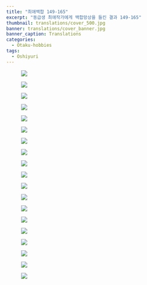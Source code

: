 ```yaml
---
title: "최애백합 149-165"
excerpt: "동급생 최애작가에게 백합망상을 들킨 결과 149-165"
thumbnail: translations/cover_500.jpg
banner: translations/cover_banner.jpg
banner_caption: Translations
categories:
  - Otaku-hobbies
tags:
  - Oshiyuri
---
```


<figure class="align-center">
  <a href="{{ site.url }}{{ site.baseurl }}/assets/images/translations/00054.png">
  <img src="{{ site.url }}{{ site.baseurl }}/assets/images/translations/00054.png">
  </a>
</figure>

<figure class="align-center">
  <a href="{{ site.url }}{{ site.baseurl }}/assets/images/translations/00055.png">
  <img src="{{ site.url }}{{ site.baseurl }}/assets/images/translations/00055.png">
  </a>
</figure>

<figure class="align-center">
  <a href="{{ site.url }}{{ site.baseurl }}/assets/images/translations/00056.png">
  <img src="{{ site.url }}{{ site.baseurl }}/assets/images/translations/00056.png">
  </a>
</figure>

<figure class="align-center">
  <a href="{{ site.url }}{{ site.baseurl }}/assets/images/translations/00057.png">
  <img src="{{ site.url }}{{ site.baseurl }}/assets/images/translations/00057.png">
  </a>
</figure>

<figure class="align-center">
  <a href="{{ site.url }}{{ site.baseurl }}/assets/images/translations/00058.png">
  <img src="{{ site.url }}{{ site.baseurl }}/assets/images/translations/00058.png">
  </a>
</figure>

<figure class="align-center">
  <a href="{{ site.url }}{{ site.baseurl }}/assets/images/translations/00059.png">
  <img src="{{ site.url }}{{ site.baseurl }}/assets/images/translations/00059.png">
  </a>
</figure>

<figure class="align-center">
  <a href="{{ site.url }}{{ site.baseurl }}/assets/images/translations/00060.png">
  <img src="{{ site.url }}{{ site.baseurl }}/assets/images/translations/00060.png">
  </a>
</figure>

<figure class="align-center">
  <a href="{{ site.url }}{{ site.baseurl }}/assets/images/translations/00061.png">
  <img src="{{ site.url }}{{ site.baseurl }}/assets/images/translations/00061.png">
  </a>
</figure>

<figure class="align-center">
  <a href="{{ site.url }}{{ site.baseurl }}/assets/images/translations/00062.png">
  <img src="{{ site.url }}{{ site.baseurl }}/assets/images/translations/00062.png">
  </a>
</figure>

<figure class="align-center">
  <a href="{{ site.url }}{{ site.baseurl }}/assets/images/translations/00063.png">
  <img src="{{ site.url }}{{ site.baseurl }}/assets/images/translations/00063.png">
  </a>
</figure>

<figure class="align-center">
  <a href="{{ site.url }}{{ site.baseurl }}/assets/images/translations/00064.png">
  <img src="{{ site.url }}{{ site.baseurl }}/assets/images/translations/00064.png">
  </a>
</figure>

<figure class="align-center">
  <a href="{{ site.url }}{{ site.baseurl }}/assets/images/translations/00065.png">
  <img src="{{ site.url }}{{ site.baseurl }}/assets/images/translations/00065.png">
  </a>
</figure>

<figure class="align-center">
  <a href="{{ site.url }}{{ site.baseurl }}/assets/images/translations/00066.png">
  <img src="{{ site.url }}{{ site.baseurl }}/assets/images/translations/00066.png">
  </a>
</figure>

<figure class="align-center">
  <a href="{{ site.url }}{{ site.baseurl }}/assets/images/translations/00067.png">
  <img src="{{ site.url }}{{ site.baseurl }}/assets/images/translations/00067.png">
  </a>
</figure>

<figure class="align-center">
  <a href="{{ site.url }}{{ site.baseurl }}/assets/images/translations/00068.png">
  <img src="{{ site.url }}{{ site.baseurl }}/assets/images/translations/00068.png">
  </a>
</figure>

<figure class="align-center">
  <a href="{{ site.url }}{{ site.baseurl }}/assets/images/translations/00069.png">
  <img src="{{ site.url }}{{ site.baseurl }}/assets/images/translations/00069.png">
  </a>
</figure>

<figure class="align-center">
  <a href="{{ site.url }}{{ site.baseurl }}/assets/images/translations/00070.png">
  <img src="{{ site.url }}{{ site.baseurl }}/assets/images/translations/00070.png">
  </a>
</figure>

<figure class="align-center">
  <a href="{{ site.url }}{{ site.baseurl }}/assets/images/translations/00071.png">
  <img src="{{ site.url }}{{ site.baseurl }}/assets/images/translations/00071.png">
  </a>
</figure>

<figure class="align-center">
  <a href="{{ site.url }}{{ site.baseurl }}/assets/images/translations/00072.png">
  <img src="{{ site.url }}{{ site.baseurl }}/assets/images/translations/00072.png">
  </a>
</figure>
